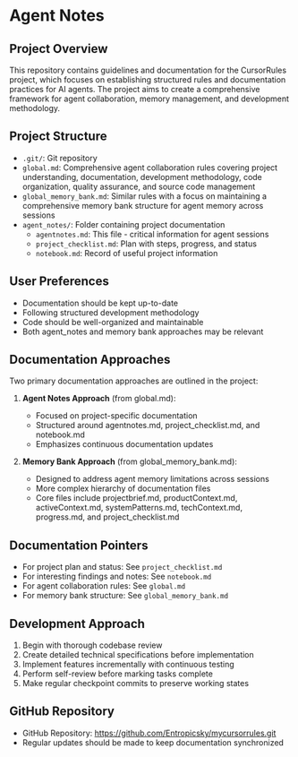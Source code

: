# Agent Notes

## Project Overview
This repository contains guidelines and documentation for the CursorRules project, which focuses on establishing structured rules and documentation practices for AI agents. The project aims to create a comprehensive framework for agent collaboration, memory management, and development methodology.

## Project Structure
- `.git/`: Git repository
- `global.md`: Comprehensive agent collaboration rules covering project understanding, documentation, development methodology, code organization, quality assurance, and source code management
- `global_memory_bank.md`: Similar rules with a focus on maintaining a comprehensive memory bank structure for agent memory across sessions
- `agent_notes/`: Folder containing project documentation
  - `agentnotes.md`: This file - critical information for agent sessions
  - `project_checklist.md`: Plan with steps, progress, and status
  - `notebook.md`: Record of useful project information

## User Preferences
- Documentation should be kept up-to-date
- Following structured development methodology
- Code should be well-organized and maintainable
- Both agent_notes and memory bank approaches may be relevant

## Documentation Approaches
Two primary documentation approaches are outlined in the project:

1. **Agent Notes Approach** (from global.md):
   - Focused on project-specific documentation
   - Structured around agentnotes.md, project_checklist.md, and notebook.md
   - Emphasizes continuous documentation updates

2. **Memory Bank Approach** (from global_memory_bank.md):
   - Designed to address agent memory limitations across sessions
   - More complex hierarchy of documentation files
   - Core files include projectbrief.md, productContext.md, activeContext.md, systemPatterns.md, techContext.md, progress.md, and project_checklist.md

## Documentation Pointers
- For project plan and status: See `project_checklist.md`
- For interesting findings and notes: See `notebook.md`
- For agent collaboration rules: See `global.md`
- For memory bank structure: See `global_memory_bank.md`

## Development Approach
1. Begin with thorough codebase review
2. Create detailed technical specifications before implementation
3. Implement features incrementally with continuous testing
4. Perform self-review before marking tasks complete
5. Make regular checkpoint commits to preserve working states

## GitHub Repository
- GitHub Repository: https://github.com/Entropicsky/mycursorrules.git
- Regular updates should be made to keep documentation synchronized